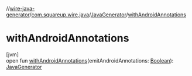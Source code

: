 //[wire-java-generator](../../../index.md)/[com.squareup.wire.java](../index.md)/[JavaGenerator](index.md)/[withAndroidAnnotations](with-android-annotations.md)

# withAndroidAnnotations

[jvm]\
open fun [withAndroidAnnotations](with-android-annotations.md)(emitAndroidAnnotations: [Boolean](https://kotlinlang.org/api/latest/jvm/stdlib/kotlin/-boolean/index.html)): [JavaGenerator](index.md)

